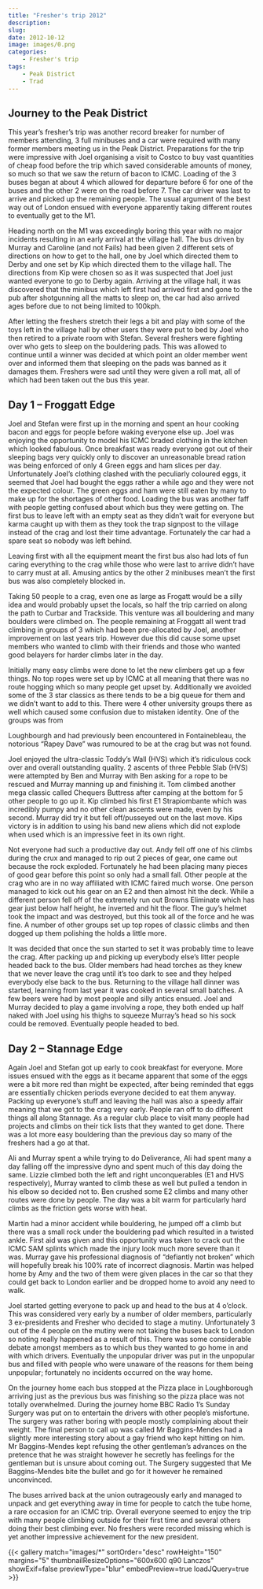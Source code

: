 ```yaml
---
title: "Fresher's trip 2012"
description: 
slug: 
date: 2012-10-12
image: images/0.png
categories:
    - Fresher's trip
tags:
    - Peak District
    - Trad
---
```


## Journey to the Peak District

This year’s fresher’s trip was another record breaker for number of members attending, 3 full
minibuses and a car were required with many former members meeting us in the Peak District.
Preparations for the trip were impressive with Joel organising a visit to Costco to buy vast quantities
of cheap food before the trip which saved considerable amounts of money, so much so that we saw
the return of bacon to ICMC. Loading of the 3 buses began at about 4 which allowed for departure
before 6 for one of the buses and the other 2 were on the road before 7. The car driver was last to
arrive and picked up the remaining people. The usual argument of the best way out of London
ensued with everyone apparently taking different routes to eventually get to the M1.

Heading north on the M1 was exceedingly boring this year with no major incidents resulting in an
early arrival at the village hall. The bus driven by Murray and Caroline (and not Fails) had been given
2 different sets of directions on how to get to the hall, one by Joel which directed them to Derby and
one set by Kip which directed them to the village hall. The directions from Kip were chosen so as it
was suspected that Joel just wanted everyone to go to Derby again. Arriving at the village hall, it was
discovered that the minibus which left first had arrived first and gone to the pub after shotgunning
all the matts to sleep on, the car had also arrived ages before due to not being limited to 100kph.

After letting the freshers stretch their legs a bit and play with some of the toys left in the village hall
by other users they were put to bed by Joel who then retired to a private room with Stefan. Several
freshers were fighting over who gets to sleep on the bouldering pads. This was allowed to continue
until a winner was decided at which point an older member went over and informed them that
sleeping on the pads was banned as it damages them. Freshers were sad until they were given a roll
mat, all of which had been taken out the bus this year.

## Day 1 – Froggatt Edge

Joel and Stefan were first up in the morning
and spent an hour cooking bacon and eggs for
people before waking everyone else up. Joel
was enjoying the opportunity to model his
ICMC braded clothing in the kitchen which
looked fabulous. Once breakfast was ready
everyone got out of their sleeping bags very
quickly only to discover an unreasonable
bread ration was being enforced of only 4
Green eggs and ham 
slices per day. Unfortunately Joel’s clothing
clashed with the peculiarly coloured eggs, it
seemed that Joel had bought the eggs rather a
while ago and they were not the expected
colour. The green eggs and ham were still eaten
by many to make up for the shortages of other
food. Loading the bus was another faff with
people getting confused about which bus they
were getting on. The first bus to leave left with
an empty seat as they didn’t wait for everyone
but karma caught up with them as they took the
trap signpost to the village instead of the crag
and lost their time advantage. Fortunately the
car had a spare seat so nobody was left behind.

Leaving first with all the equipment meant the
first bus also had lots of fun caring everything to
the crag while those who were last to arrive
didn’t have to carry must at all. Amusing antics
by the other 2 minibuses mean’t the first bus
was also completely blocked in.

Taking 50 people to a crag, even one as large as
Frogatt would be a silly idea and would probably
upset the locals, so half the trip carried on along
the path to Curbar and Trackside. This venture
was all bouldering and many boulders were
climbed on. The people remaining at Froggatt all
went trad climbing in groups of 3 which had
been pre-allocated by Joel, another
improvement on last years trip. However due
this did cause some upset members who wanted
to climb with their friends and those who
wanted good belayers for harder climbs later in
the day.

Initially many easy climbs were done to let the
new climbers get up a few things. No top ropes
were set up by ICMC at all meaning that there
was no route hogging which so many people get
upset by. Additionally we avoided some of the 3
star classics as there tends to be a big queue for
them and we didn’t want to add to this. There
were 4 other university groups there as well
which caused some confusion due to mistaken
identity. One of the groups was from

Loughbourgh and had previously been
encountered in Fontainebleau, the
notorious “Rapey Dave” was
rumoured to be at the crag but was
not found.

Joel enjoyed the ultra-classic Toddy’s
Wall (HVS) which it’s ridiculous cock
over and overall outstanding quality. 2
ascents of three Pebble Slab (HVS)
were attempted by Ben and Murray
with Ben asking for a rope to be
rescued and Murray manning up and
finishing it. Tom climbed another
mega classic called Chequers Buttress
after camping at the bottom for 5
other people to go up it. Kip climbed
his first E1 Strapiombante which was
incredibly pumpy and no other clean
ascents were made, even by his
second. Murray did try it but fell
off/pusseyed out on the last move.
Kips victory is in addition to using his
band new aliens which did not
explode when used which is an
impressive feet in its own right.

Not everyone had such a productive
day out. Andy fell off one of his climbs
during the crux and managed to rip
out 2 pieces of gear, one came out
because the rock exploded.
Fortunately he had been placing many
pieces of good gear before this point
so only had a small fall. Other people
at the crag who are in no way
affiliated with ICMC faired much
worse. One person managed to kick
out his gear on an E2 and then almost
hit the deck. While a different person
fell off of the extremely run out
Browns Eliminate which has gear just
below half height, he inverted and hit the floor. The guy’s helmet took the impact and was
destroyed, but this took all of the force and he was fine. A number of other groups set up top ropes
of classic climbs and then dogged up them polishing the holds a little more.


It was decided that once the sun started to set it was probably time to leave the crag. After packing
up and picking up everybody else’s litter people headed back to the bus. Older members had head
torches as they knew that we never leave the crag until it’s too dark to see and they helped
everybody else back to the bus. Returning to the village hall dinner was started, learning from last
year it was cooked in several small batches. A few beers were had by most people and silly antics
ensued. Joel and Murray decided to play a game involving a rope, they both ended up half naked
with Joel using his thighs to squeeze Murray’s head so his sock could be removed. Eventually people
headed to bed.

## Day 2 – Stannage Edge

Again Joel and Stefan got up early to
cook breakfast for everyone. More
issues ensued with the eggs as it
became apparent that some of the
eggs were a bit more red than might
be expected, after being reminded
that eggs are essentially chicken
periods everyone decided to eat them
anyway. Packing up everyone’s stuff
and leaving the hall was also a speedy
affair meaning that we got to the crag
very early. People ran off to do different things all along Stannage. As a regular club place to visit
many people had projects and climbs on their tick lists that they wanted to get done. There was a lot
more easy bouldering than the previous day so many of the freshers had a go at that.

Ali and Murray spent a while trying to do Deliverance, Ali had spent many a day falling off the
impressive dyno and spent much of this day doing the same. Lizzie climbed both the left and right
unconquerables (E1 and HVS respectively), Murray wanted to climb these as well but pulled a
tendon in his elbow so decided not to. Ben crushed some E2 climbs and many other routes were
done by people. The day was a bit warm for particularly hard climbs as the friction gets worse with
heat.

Martin had a minor accident while bouldering, he jumped off a climb but there was a small rock
under the bouldering pad which resulted in a twisted ankle. First aid was given and this opportunity
was taken to crack out the ICMC SAM splints which made the injury look much more severe than it
was. Murray gave his professional diagnosis of “defiantly not broken” which will hopefully break his
100% rate of incorrect diagnosis. Martin was helped home by Amy and the two of them were given
places in the car so that they could get back to London earlier and be dropped home to avoid any
need to walk.

Joel started getting everyone to pack up and head to the bus at 4 o’clock. This was considered very
early by a number of older members, particularly 3 ex-presidents and Fresher who decided to stage
a mutiny. Unfortunately 3 out of the 4 people on the mutiny were not taking the buses back to
London so noting really happened as a result of this. There was some considerable debate amongst
members as to which bus they wanted to go home in and with which drivers. Eventually the
unpopular driver was put in the unpopular bus and filled with people who were unaware of the
reasons for them being unpopular; fortunately no incidents occurred on the way home.

On the journey home each bus stopped at the Pizza place in Loughborough arriving just as the
previous bus was finishing so the pizza place was not totally overwhelmed. During the journey home
BBC Radio 1’s Sunday Surgery was put on to entertain the drivers with other people’s misfortune.
The surgery was rather boring with people mostly complaining about their weight. The final person
to call up was called Mr Baggins-Mendes had a slightly more interesting story about a gay friend who
kept hitting on him. Mr Baggins-Mendes kept refusing the other gentleman’s advances on the
pretence that he was straight however he secretly has feelings for the gentleman but is unsure
about coming out. The Surgery suggested that Me Baggins-Mendes bite the bullet and go for it
however he remained unconvinced.

The buses arrived back at the union outrageously early and managed to unpack and get everything
away in time for people to catch the tube home, a rare occasion for an ICMC trip. Overall everyone
seemed to enjoy the trip with many people climbing outside for their first time and several others
doing their best climbing ever. No freshers were recorded missing which is yet another impressive
achievement for the new president.

{{< gallery match="images/*" sortOrder="desc" rowHeight="150" margins="5" thumbnailResizeOptions="600x600 q90 Lanczos" showExif=false previewType="blur" embedPreview=true loadJQuery=true >}}


